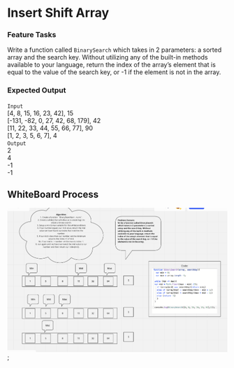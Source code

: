 # Insert Shift Array

### Feature Tasks

Write a function called `BinarySearch` which takes in 2 parameters: a sorted array and the search key. Without utilizing any of the built-in methods available to your language, return the index of the array’s element that is equal to the value of the search key, or -1 if the element is not in the array.

### Expected Output

`Input`  
[4, 8, 15, 16, 23, 42], 15  
[-131, -82, 0, 27, 42, 68, 179], 42  
[11, 22, 33, 44, 55, 66, 77], 90  
[1, 2, 3, 5, 6, 7], 4  
`Output`  
2  
4  
-1  
-1

## WhiteBoard Process

![whiteboard process](./images/array-binary-search.png);
